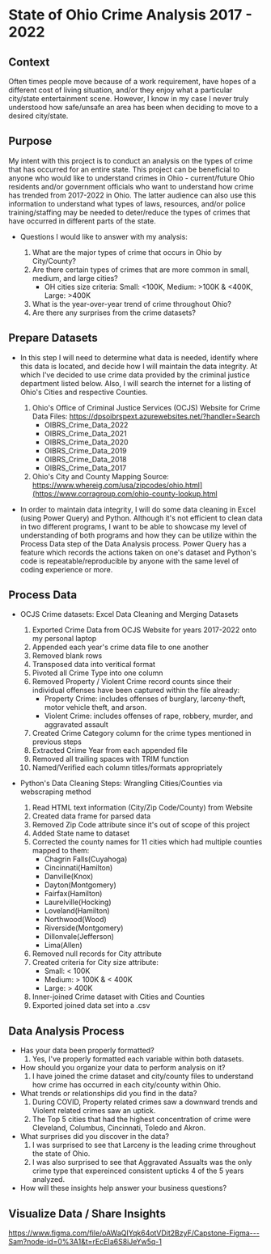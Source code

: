 # State of Ohio Crime Analysis 2017 - 2022

## Context

Often times people move because of a work requirement, have hopes of a different cost of living situation, and/or they enjoy 
what a particular city/state entertainment scene. However, I know in my case I never truly understood 
how safe/unsafe an area has been when deciding to move to a desired city/state.

## Purpose

My intent with this project is to conduct an analysis on the types of crime that has occurred for an entire state. This project can 
be beneficial to anyone who would like to understand crimes in Ohio - current/future Ohio residents and/or government officials 
who want to understand how crime has trended from 2017-2022 in Ohio. The latter audience can also use this information to understand 
what types of laws, resources, and/or police training/staffing may be needed to deter/reduce the types of crimes that have occurred
in different parts of the state.

  - Questions I would like to answer with my analysis:

      1. What are the major types of crime that occurs in Ohio by City/County?
      2. Are there certain types of crimes that are more common in small, medium, and large cities?
           - OH cities size criteria: Small: <100K, Medium: >100K & <400K, Large: >400K
      4. What is the year-over-year trend of crime throughout Ohio?
      5. Are there any surprises from the crime datasets?

## Prepare Datasets

  - In this step I will need to determine what data is needed, identify where this data is located, and decide how I will maintain the data integrity. At which I've decided to use crime data provided by the criminal justice department listed below. Also, I will search the internet for a listing of Ohio's Cities and respective Counties.
      1.  Ohio's Office of Criminal Justice Services (OCJS) Website for Crime Data Files: <https://dpsoibrspext.azurewebsites.net/?handler=Search>
          - OIBRS_Crime_Data_2022
          - OIBRS_Crime_Data_2021
          - OIBRS_Crime_Data_2020
          - OIBRS_Crime_Data_2019
          - OIBRS_Crime_Data_2018
          - OIBRS_Crime_Data_2017
      2. Ohio's City and County Mapping Source: <https://www.whereig.com/usa/zipcodes/ohio.html](https://www.corragroup.com/ohio-county-lookup.html>
   
- In order to maintain data integrity, I will do some data cleaning in Excel (using Power Query) and Python. Although it's not efficient to clean data in two different programs, I want to be able to showcase my level of understanding of both programs and how they can be utilize within the Process Data step of the Data Analysis process. Power Query has a feature which records the actions taken on one's dataset and Python's code is repeatable/reproducible by anyone with the same level of coding experience or more.

## Process Data

- OCJS Crime datasets: Excel Data Cleaning and Merging Datasets
 
     1.  Exported Crime Data from OCJS Website for years 2017-2022 onto my personal laptop
     2.  Appended each year's crime data file to one another
     3.  Removed blank rows
     4.  Transposed data into veritical format
     5.  Pivoted all Crime Type into one column
     6.  Removed Property / Violent Crime record counts since their individual offenses have been captured within the file already:
          - Property Crime: includes offenses of burglary, larceny-theft, motor vehicle theft, and arson.
          - Violent Crime: includes offenses of rape, robbery, murder, and aggravated assault
     7.  Created Crime Category column for the crime types mentioned in previous steps
     8.  Extracted Crime Year from each appended file
     9.  Removed all trailing spaces with TRIM function
     10. Named/Verified each column titles/formats appropriately

- Python's Data Cleaning Steps: Wrangling Cities/Counties via webscraping method

     1.  Read HTML text information (City/Zip Code/County) from Website
     2.  Created data frame for parsed data
     3.  Removed Zip Code attribute since it's out of scope of this project
     4.  Added State name to dataset
     5.  Corrected the county names for 11 cities which had multiple counties mapped to them:
          - Chagrin Falls(Cuyahoga)
          - Cincinnati(Hamilton)
          - Danville(Knox)
          - Dayton(Montgomery)
          - Fairfax(Hamilton)
          - Laurelville(Hocking)
          - Loveland(Hamilton)
          - Northwood(Wood)
          - Riverside(Montgomery)
          - Dillonvale(Jefferson)
          - Lima(Allen)
     7.  Removed null records for City attribute
     8.  Created criteria for City size attribute:
          - Small: < 100K
          - Medium: > 100K & < 400K
          - Large: > 400K
     9.  Inner-joined Crime dataset with Cities and Counties
     10. Exported joined data set into a .csv

## Data Analysis Process

- Has your data been properly formatted?
     1.  Yes, I've properly formatted each variable within both datasets.
- How should you organize your data to perform analysis on it?
     1.  I have joined the crime dataset and city/county files to understand how crime has occurred in each city/county within Ohio.
- What trends or relationships did you find in the data?
     1.  During COVID, Property related crimes saw a downward trends and Violent related crimes saw an uptick.
     2.  The Top 5 cities that had the highest concentration of crime were Cleveland, Columbus, Cincinnati, Toledo and Akron.
- What surprises did you discover in the data?
     1.   I was surprised to see that Larceny is the leading crime throughout the state of Ohio.
     2.   I was also surprised to see that Aggravated Assualts was the only crime type that expereinced consistent upticks 4 of the 5 years analyzed.
- How will these insights help answer your business questions?



## Visualize Data / Share Insights



https://www.figma.com/file/oAWaQIYqk64otVDit2BzyF/Capstone-Figma---Sam?node-id=0%3A1&t=rEcEIa6S8iJeYw5q-1
